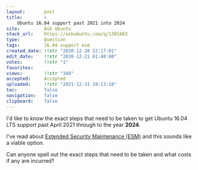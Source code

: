 ```yaml
---
layout:       post
title:        >
    Ubuntu 16.04 support past 2021 into 2024
site:         Ask Ubuntu
stack_url:    https://askubuntu.com/q/1301683
type:         Question
tags:         16.04 support esm
created_date: !!str "2020-12-20 22:17:01"
edit_date:    !!str "2020-12-21 01:40:00"
votes:        !!str "1"
favorites:    
views:        !!str "348"
accepted:     Accepted
uploaded:     !!str "2021-12-31 19:13:18"
toc:          false
navigation:   false
clipboard:    false
---
```


I'd like to know the exact steps that need to be taken to get Ubuntu 16.04 LTS support past April 2021 through to the year **2024**.

I've read about [Extended Security Maintenance (ESM)][1] and this sounds like a viable option.

Can anyone spell out the exact steps that need to be taken and what costs if any are incurred?


  [1]: https://www.brighttalk.com/webcast/6793/453617?utm_source=brighttalk-portal&utm_medium=web&utm_content=extended-security-maintenance&utm_campaign=webcasts-search-results-feed
